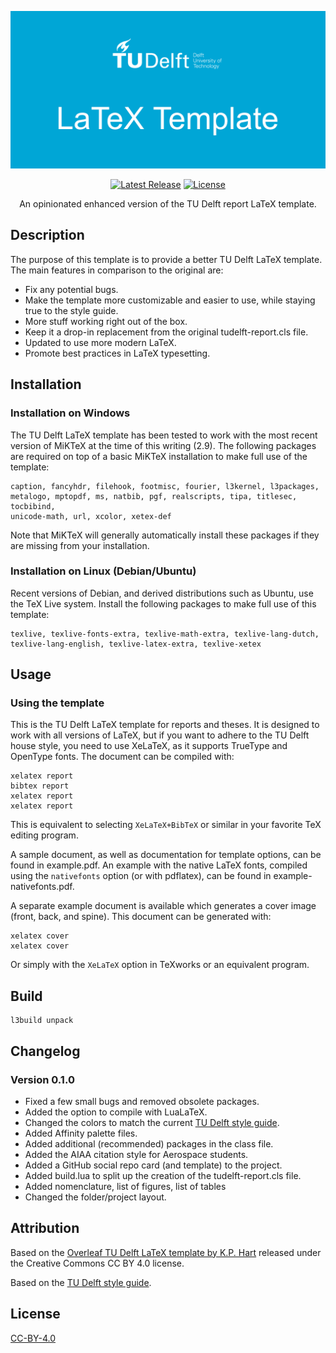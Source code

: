 <div align='center'>

![TU Delft LaTeX template](GitHub_repo_card.png)

[![Latest Release][latest-release-shield]][latest-release-url]
[![License][license-shield]][license-url]

An opinionated enhanced version of the TU Delft report LaTeX template.

</div>

## Description

The purpose of this template is to provide a better TU Delft LaTeX template. The main features in comparison to the original are:

- Fix any potential bugs.
- Make the template more customizable and easier to use, while staying true to the style guide.
- More stuff working right out of the box.
- Keep it a drop-in replacement from the original tudelft-report.cls file.
- Updated to use more modern LaTeX.
- Promote best practices in LaTeX typesetting.

## Installation

### Installation on Windows

The TU Delft LaTeX template has been tested to work with the most recent version
of MiKTeX at the time of this writing (2.9). The following packages are required
on top of a basic MiKTeX installation to make full use of the template:

```console
caption, fancyhdr, filehook, footmisc, fourier, l3kernel, l3packages,
metalogo, mptopdf, ms, natbib, pgf, realscripts, tipa, titlesec, tocbibind,
unicode-math, url, xcolor, xetex-def
```

Note that MiKTeX will generally automatically install these packages if they are
missing from your installation.

### Installation on Linux (Debian/Ubuntu)

Recent versions of Debian, and derived distributions such as Ubuntu, use the TeX
Live system. Install the following packages to make full use of this
template:

```console
texlive, texlive-fonts-extra, texlive-math-extra, texlive-lang-dutch,
texlive-lang-english, texlive-latex-extra, texlive-xetex
```

## Usage

### Using the template

This is the TU Delft LaTeX template for reports and theses. It is designed to
work with all versions of LaTeX, but if you want to adhere to the TU Delft house
style, you need to use XeLaTeX, as it supports TrueType and OpenType fonts. The
document can be compiled with:

```console
xelatex report
bibtex report
xelatex report
xelatex report
```

This is equivalent to selecting `XeLaTeX+BibTeX` or similar in your favorite TeX
editing program.

A sample document, as well as documentation for template options, can be found
in example.pdf. An example with the native LaTeX fonts, compiled using the
`nativefonts` option (or with pdflatex), can be found in
example-nativefonts.pdf.

A separate example document is available which generates a cover image (front,
back, and spine). This document can be generated with:

```console
xelatex cover
xelatex cover
```

Or simply with the `XeLaTeX` option in TeXworks or an equivalent program.

## Build

```console
l3build unpack
```

## Changelog

### Version 0.1.0

- Fixed a few small bugs and removed obsolete packages.
- Added the option to compile with LuaLaTeX.
- Changed the colors to match the current [TU Delft style guide](https://www.tudelft.nl/huisstijl/kleuren).
- Added Affinity palette files.
- Added additional (recommended) packages in the class file.
- Added the AIAA citation style for Aerospace students.
- Added a GitHub social repo card (and template) to the project.
- Added build.lua to split up the creation of the tudelft-report.cls file.
- Added nomenclature, list of figures, list of tables
- Changed the folder/project layout.

## Attribution

Based on the [Overleaf TU Delft LaTeX template by K.P. Hart](https://www.overleaf.com/latex/templates/tud-report/qrntwbrqpckw) released under the Creative Commons CC BY 4.0 license.

Based on the [TU Delft style guide](https://www.tudelft.nl/huisstijl).

## License

[CC-BY-4.0](https://creativecommons.org/licenses/by/4.0/)

<!-- MARKDOWN LINKS & IMAGES -->

[latest-release-shield]: https://img.shields.io/github/v/release/quintenstar/tudelft-latex-template?style=for-the-badge
[latest-release-url]: https://github.com/quintenstar/tudelft-latex-template/releases
[license-shield]: https://img.shields.io/github/license/quintenstar/tudelft-latex-template?label=license&style=for-the-badge
[license-url]: https://github.com/quintenstar/tudelft-latex-template/blob/main/LICENSE
